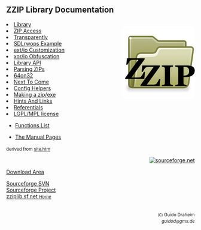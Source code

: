 ## ZZIP Library Documentation

<p style="float:right"><img align="right" src="dir-zzip-192.png" /></p

* [Library](zzip-index.htm.md)
* [ZIP Access](zzip-zip.htm.md)
* [Transparently](zzip-file.htm.md)
* [SDLrwops Example](zzip-sdl-rwops.htm.md)
* [ext/io Customization](zzip-extio.htm.md)
* [xor/io Obfuscation](zzip-xor.htm.md)
* [Library API](zzip-api.htm.md)
* [Parsing ZIPs](zzip-parse.htm.md)
* [64on32](64on32.htm.md)
* [Next To Come](future.htm.md)
* [Config Helpers](configs.htm.md)
* [Making a zip/exe](sfx-make.htm.md)
* [Hints And Links](history.htm.md)
* [Referentials](referentials.htm.md)
* [LGPL/MPL license](copying.htm.md)

<!--LIST-->

* [Functions List](zziplib.html)

<!--START-->

* [The Manual Pages](man/index.html)

<!--ENDS-->

<small>derived from <a href="site.htm">site.htm</a></small>

<p align="right">
     <a href="http://sourceforge.net/project/?group_id=6389">
        <img src="http://sourceforge.net/sflogo.php?group_id=6389&type=2"
            border="0" alt="sourceforge.net" width="125" height="37">
     </a>
</p>

<a alt="Tarballs, RPM-archive and windll-ZIPs can be downloaded from"
  href="http://sourceforge.net/project/showfiles.php?group_id=6389">
 Download Area </a></b><br />

<a alt="Sourceforge Project CVS web access"
   href="http://zziplib.svn.sourceforge.net/viewvc/zziplib/">Sourceforge SVN</a><br />
<a alt="Sourceforge Project Index Page"
   href="http://sourceforge.net/projects/zziplib">Sourceforge Project</a><br />
<a alt="the zziplib webpage at sourceforge"
   href="http://zziplib.sourceforge.net">zziplib.sf.net
  <small><i>Home</i></small></a><br />


<p align="right"><small>
<br> <small>(C)</small> Guido Draheim
<br><i> guidod<small>@</small>gmx.de</i>
</p>
